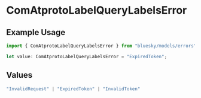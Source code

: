 # ComAtprotoLabelQueryLabelsError

## Example Usage

```typescript
import { ComAtprotoLabelQueryLabelsError } from "bluesky/models/errors";

let value: ComAtprotoLabelQueryLabelsError = "ExpiredToken";
```

## Values

```typescript
"InvalidRequest" | "ExpiredToken" | "InvalidToken"
```